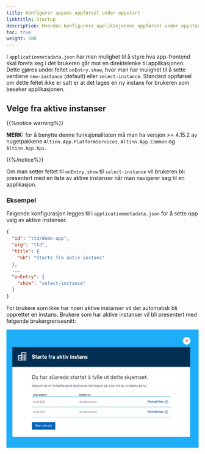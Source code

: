 ```yaml
---
title: Konfigurer appens oppførsel under oppstart
linktitle: Startup
description: Hvordan konfigurere applikasjonens oppførsel under oppstart av app-frontend
toc: true
weight: 500
---
```


I `applicationmetadata.json` har man mulighet til å styre hva app-frontend skal foreta seg i det brukeren går mot en direktelenke til applikasjonen.
Dette gjøres under feltet `onEntry.show`, hvor man har mulighet til å sette verdiene `new-instance` (default) eller `select-instance`.
Standard oppførsel om dette feltet ikke er satt er at det lages en ny instans for brukeren som besøker applikasjonen.

## Velge fra aktive instanser

{{%notice warning%}}

**MERK:** for å benytte denne funksjonaliteten må man ha versjon >= 4.15.2 av nugetpakkene `Altinn.App.PlatformServices`, `Altinn.App.Common` og `Altinn.App.Api`.

{{%/notice%}}

Om man setter feltet til `onEntry.show` til `select-instance` vil brukeren bli presentert med en liste av aktive instanser når man navigerer seg til en applikasjon.

### Eksempel
Følgende konfigurasjon legges til i `applicationmetadata.json` for å sette opp valg av aktive instanser.
```json {hl_lines[8,9,10]}
{
  "id": "ttd/demo-app",
  "org": "ttd",
  "title": {
    "nb": "Starte fra aktiv instans"
  },
  ...
  "onEntry": {
    "show": "select-instance"
  }
}
```

For brukere som ikke har noen aktive instanser vil det automatisk bli opprettet en instans.
Brukere som har aktive instanser vil bli presentert med følgende brukergrensesnitt:

![Brukergrensesnitt for å velge aktiv instans](select-active-instance.png "Brukergrensesnitt for å velge aktiv instans")

